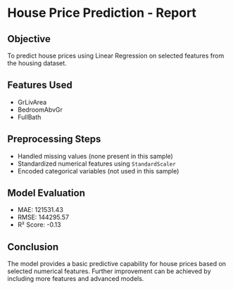 # House Price Prediction - Report

## Objective
To predict house prices using Linear Regression on selected features from the housing dataset.

## Features Used
- GrLivArea
- BedroomAbvGr
- FullBath

## Preprocessing Steps
- Handled missing values (none present in this sample)
- Standardized numerical features using `StandardScaler`
- Encoded categorical variables (not used in this sample)

## Model Evaluation
- MAE: 121531.43
- RMSE: 144295.57
- R² Score: -0.13


## Conclusion
The model provides a basic predictive capability for house prices based on selected numerical features. Further improvement can be achieved by including more features and advanced models.


